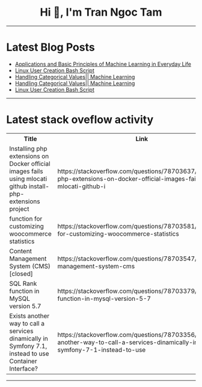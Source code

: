 <h1 align="center">Hi 👋, I'm Tran Ngoc Tam</h1>

---

# Latest Blog Posts 
<!-- BLOG-POST-LIST:START -->
- [Applications and Basic Principles of Machine Learning in Everyday Life](https://dev.to/bilge_koc/applications-and-basic-principles-of-machine-learning-in-everyday-life-2a5)
- [Linux User Creation Bash Script](https://dev.to/toluwanee/linux-user-creation-bash-script-5d3b)
- [Handling Categorical Values|| Machine Learning](https://dev.to/ngneha09/handling-categorical-values-machine-learning-5b3i)
- [Handling Categorical Values|| Machine Learning](https://dev.to/ngneha09/handling-categorical-values-machine-learning-a2)
- [Linux User Creation Bash Script](https://dev.to/wolecharles/linux-user-creation-bash-script-25n9)
<!-- BLOG-POST-LIST:END -->

---

# Latest stack oveflow activity
<table>
  <tr><th>Title</th><th>Link</th></tr>
  <!-- STACKOVERFLOW:START --><tr><td>Installing php extensions on Docker official images fails using mlocati github install-php-extensions project</td><td>https://stackoverflow.com/questions/78703637/installing-php-extensions-on-docker-official-images-fails-using-mlocati-github-i</td></tr><tr><td>function for customizing woocommerce statistics</td><td>https://stackoverflow.com/questions/78703581/function-for-customizing-woocommerce-statistics</td></tr><tr><td>Content Management System &lpar;CMS&rpar; [closed]</td><td>https://stackoverflow.com/questions/78703547/content-management-system-cms</td></tr><tr><td>SQL Rank function in MySQL version 5.7</td><td>https://stackoverflow.com/questions/78703379/sql-rank-function-in-mysql-version-5-7</td></tr><tr><td>Exists another way to call a services dinamically in Symfony 7.1, instead to use Container Interface?</td><td>https://stackoverflow.com/questions/78703356/exists-another-way-to-call-a-services-dinamically-in-symfony-7-1-instead-to-use</td></tr><!-- STACKOVERFLOW:END -->
</table>

---


